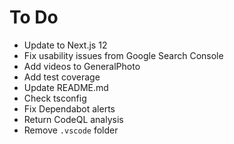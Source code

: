# To Do

- Update to Next.js 12
- Fix usability issues from Google Search Console
- Add videos to GeneralPhoto
- Add test coverage
- Update README.md
- Check tsconfig
- Fix Dependabot alerts
- Return CodeQL analysis
- Remove `.vscode` folder

